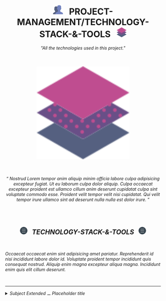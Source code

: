 <h1 class="hero__subject--tech-stack" align="center">
  <img src="../../../../assets/media/icons/vendors/flat__users.svg" width="32px" /> &nbsp;
  <b>PROJECT-MANAGEMENT/TECHNOLOGY-STACK-&-TOOLS</b> &nbsp;
  <img src="../../../../assets/media/icons/vendors/flat__layers.svg" width="32px" />
</h1>

<div class="hero__main--tech-stack" align="center">
  <i>
  "All the technologies used in this project."
  </i>
  <br />
  <br />
  <br />
  <br />
  <img
  src="../../../../assets/media/icons/vendors/flat__layers.svg"
  alt="placeholder main hero image"
  width="300px"
  />
  <br />
  <br />
  <br />
  <br />
  <q>
    <i>
    Nostrud Lorem tempor anim aliquip minim officia labore culpa adipisicing excepteur fugiat. Ut eu laborum culpa dolor aliquip. Culpa occaecat excepteur proident est ullamco cillum anim deserunt cupidatat culpa sint voluptate commodo esse. Proident velit tempor velit nisi cupidatat. Qui velit tempor irure ullamco sint ad deserunt nulla nulla est dolor irure.
    <i/>
  </q>
</div>

<br/>
<br/>
<br/>
<h2 class="heading__subcat-title--tech-stack---v01" align="center">
  <img src="../../../../assets/media/icons/vendors/flat__menu.svg" width="24px" /> &nbsp;
  <b>TECHNOLOGY-STACK-&-TOOLS</b> &nbsp;
  <img src="../../../../assets/media/icons/vendors/flat__menu.svg" width="24px" />
</h2>
<br/>

Occaecat occaecat enim sint adipisicing amet pariatur. Reprehenderit id nisi incididunt labore dolor id. Voluptate proident tempor incididunt quis consequat nostrud. Aliquip enim magna excepteur aliqua magna. Incididunt enim quis elit cillum deserunt.

<br/>

---

<details>
  <summary><i>Subject Extended ⚊ Placeholder title</i></summary>

---

<br/>

Occaecat occaecat enim sint adipisicing amet pariatur. Reprehenderit id nisi incididunt labore dolor id. Voluptate proident tempor incididunt quis consequat nostrud. Aliquip enim magna excepteur aliqua magna. Incididunt enim quis elit cillum deserunt.

<br/>

</details>
